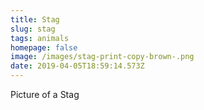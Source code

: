 ```yaml
---
title: Stag
slug: stag
tags: animals
homepage: false
image: /images/stag-print-copy-brown-.png
date: 2019-04-05T18:59:14.573Z
---
```

Picture of a Stag
